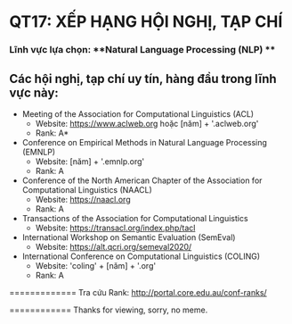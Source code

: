 # QT17: XẾP HẠNG HỘI NGHỊ, TẠP CHÍ

### Lĩnh vực lựa chọn: **Natural Language Processing (NLP) **

##  Các hội nghị, tạp chí uy tín, hàng đầu trong lĩnh vực này: 

- Meeting of the Association for Computational Linguistics (ACL) 
  + Website: https://www.aclweb.org hoặc [năm] + '.aclweb.org'
  + Rank: A*
- Conference on Empirical Methods in Natural Language Processing (EMNLP)
  + Website: [năm] + '.emnlp.org'
  + Rank: A
- Conference of the North American Chapter of the Association for Computational Linguistics (NAACL)
  + Website: https://naacl.org
  + Rank: A
- Transactions of the Association for Computational Linguistics
  + Website: https://transacl.org/index.php/tacl
- International Workshop on Semantic Evaluation (SemEval)
  + Website: https://alt.qcri.org/semeval2020/
- International Conference on Computational Linguistics (COLING)
  + Website: 'coling' + [năm] + '.org'
  + Rank: A


=============
Tra cứu Rank: http://portal.core.edu.au/conf-ranks/

============
Thanks for viewing, sorry, no meme.
